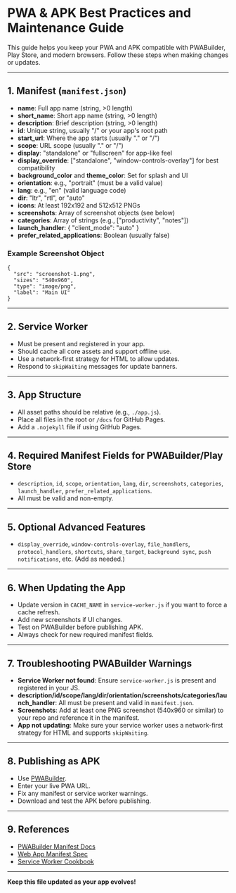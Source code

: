 # PWA & APK Best Practices and Maintenance Guide

This guide helps you keep your PWA and APK compatible with PWABuilder, Play Store, and modern browsers. Follow these steps when making changes or updates.

---

## 1. Manifest (`manifest.json`)
- **name**: Full app name (string, >0 length)
- **short_name**: Short app name (string, >0 length)
- **description**: Brief description (string, >0 length)
- **id**: Unique string, usually "/" or your app's root path
- **start_url**: Where the app starts (usually "." or "/")
- **scope**: URL scope (usually "." or "/")
- **display**: "standalone" or "fullscreen" for app-like feel
- **display_override**: ["standalone", "window-controls-overlay"] for best compatibility
- **background_color** and **theme_color**: Set for splash and UI
- **orientation**: e.g., "portrait" (must be a valid value)
- **lang**: e.g., "en" (valid language code)
- **dir**: "ltr", "rtl", or "auto"
- **icons**: At least 192x192 and 512x512 PNGs
- **screenshots**: Array of screenshot objects (see below)
- **categories**: Array of strings (e.g., ["productivity", "notes"])
- **launch_handler**: { "client_mode": "auto" }
- **prefer_related_applications**: Boolean (usually false)

### Example Screenshot Object
```
{
  "src": "screenshot-1.png",
  "sizes": "540x960",
  "type": "image/png",
  "label": "Main UI"
}
```

---

## 2. Service Worker
- Must be present and registered in your app.
- Should cache all core assets and support offline use.
- Use a network-first strategy for HTML to allow updates.
- Respond to `skipWaiting` messages for update banners.

---

## 3. App Structure
- All asset paths should be relative (e.g., `./app.js`).
- Place all files in the root or `/docs` for GitHub Pages.
- Add a `.nojekyll` file if using GitHub Pages.

---

## 4. Required Manifest Fields for PWABuilder/Play Store
- `description`, `id`, `scope`, `orientation`, `lang`, `dir`, `screenshots`, `categories`, `launch_handler`, `prefer_related_applications`.
- All must be valid and non-empty.

---

## 5. Optional Advanced Features
- `display_override`, `window-controls-overlay`, `file_handlers`, `protocol_handlers`, `shortcuts`, `share_target`, `background sync`, `push notifications`, etc. (Add as needed.)

---

## 6. When Updating the App
- Update version in `CACHE_NAME` in `service-worker.js` if you want to force a cache refresh.
- Add new screenshots if UI changes.
- Test on PWABuilder before publishing APK.
- Always check for new required manifest fields.

---

## 7. Troubleshooting PWABuilder Warnings
- **Service Worker not found**: Ensure `service-worker.js` is present and registered in your JS.
- **description/id/scope/lang/dir/orientation/screenshots/categories/launch_handler**: All must be present and valid in `manifest.json`.
- **Screenshots**: Add at least one PNG screenshot (540x960 or similar) to your repo and reference it in the manifest.
- **App not updating**: Make sure your service worker uses a network-first strategy for HTML and supports `skipWaiting`.

---

## 8. Publishing as APK
- Use [PWABuilder](https://www.pwabuilder.com/).
- Enter your live PWA URL.
- Fix any manifest or service worker warnings.
- Download and test the APK before publishing.

---

## 9. References
- [PWABuilder Manifest Docs](https://docs.pwabuilder.com/#/home/pwa-manifest)
- [Web App Manifest Spec](https://developer.mozilla.org/en-US/docs/Web/Manifest)
- [Service Worker Cookbook](https://serviceworke.rs/)

---

**Keep this file updated as your app evolves!**

